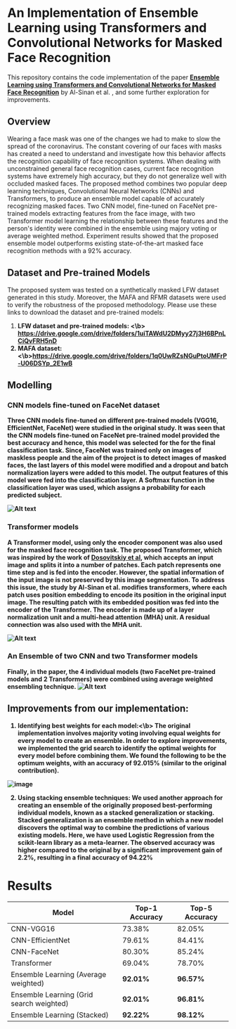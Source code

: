 # An Implementation of Ensemble Learning using Transformers and Convolutional Networks for Masked Face Recognition
This repository contains the code implementation of the paper **[Ensemble Learning using Transformers and Convolutional Networks for Masked Face Recognition](https://arxiv.org/abs/2210.04816)** by Al-Sinan et al. , and some further exploration for improvements.

## Overview
Wearing a face mask was one of the changes we had to make to slow the spread of the coronavirus. The constant covering of our faces with masks has created a need to understand and investigate how this behavior affects the recognition capability of face recognition systems. When dealing with unconstrained general face recognition cases, current face recognition systems have extremely high accuracy, but they do not generalize well with occluded masked faces. The proposed method combines two popular deep learning techniques, Convolutional Neural Networks (CNNs) and Transformers, to produce an ensemble model capable of accurately recognizing masked faces. Two CNN model, fine-tuned on FaceNet pre-trained models extracting features from the face image, with two Transformer model learning the relationship between these features and the person's identity were combined in the ensemble using majory voting or average weighted method. Experiment results showed that the proposed ensemble model outperforms existing state-of-the-art masked face recognition methods with a 92% accuracy.

## Dataset and Pre-trained Models
The proposed system was tested on a synthetically masked LFW dataset generated in this study. Moreover, the MAFA and RFMR datasets were used to verify the robustness of the proposed methodology.
Please use these links to download the dataset and pre-trained models:
1. <b>LFW dataset and pre-trained models: <\b> https://drive.google.com/drive/folders/1uiTAWdU2DMyy27j3H6BPnLCiQvFRH5nD
2. <b>MAFA dataset: <\b>https://drive.google.com/drive/folders/1q0UwRZsNGuPtoUMFrP-U06DSYp_2E1wB


## Modelling
### CNN models fine-tuned on FaceNet dataset 
Three CNN models fine-tuned on different pre-trained models (VGG16, EfficientNet, FaceNet) were studied in the original study. It was seen that the CNN models fine-tuned on FaceNet pre-trained model provided the best accuracy and hence, this model was selected for the for the final classification task. Since, FaceNet was trained only on images of maskless people and the aim of the project is to detect images of masked faces, the last layers of this model were modified and a dropout and batch normalization layers were added to this model. The output features of this model were fed into the classification layer. A Softmax function in the classification layer was used, which assigns a probability for each predicted subject.

![Alt text](cnn_models.png?raw=true)

### Transformer models 
A Transformer model, using only the encoder component was also used for the masked face recognition task. The proposed Transformer, which was inspired by the work of [Dosovitskiy et al](https://arxiv.org/abs/2010.11929), which accepts an input image and splits it into a number of patches. Each patch represents one time step and is fed into the encoder. However, the spatial information of the input image is not preserved by this image segmentation. To address this issue, the study by Al-Sinan et al. modifies transformers, where each patch uses position embedding to encode its position in the original input image. The resulting patch with its embedded position was fed into the encoder of the Transformer. The encoder is made up of a layer normalization unit and a multi-head attention (MHA) unit. A residual connection was also used with the MHA unit.

![Alt text](transformer.png?raw=true)

### An Ensemble of two CNN and two Transformer models
Finally, in the paper, the 4 individual models (two FaceNet pre-trained models and 2 Transformers) were combined using average weighted ensembling technique. 
![Alt text](ensemble.png?raw=true)

## Improvements from our implementation:
1.  <b>Identifying best weights for each model:<\b> The original implementation involves majority voting involving equal weights for every model to create an ensemble. In order to explore improvements, we implemented the grid search to identify the optimal weights for every model before combining them. We found the following to be the optimum weights, with an accuracy of 92.015\% (similar to the original contribution). 
  
![image](https://user-images.githubusercontent.com/127759119/227574396-53f3e0ea-0430-4bba-8563-6b58932a576a.png)

2. <b>Using stacking ensemble techniques:</b> We used another approach for creating an ensemble of the
originally proposed best-performing individual models, known as a stacked generalization or stacking.
Stacked generalization is an ensemble method in which a new model discovers the optimal way to combine
the predictions of various existing models. Here, we have used Logistic Regression from the scikit-learn
library as a meta-learner. The observed accuracy was higher compared to the original by a significant
improvement gain of 2.2%, resulting in a final accuracy of 94.22%


# Results

| Model | Top-1 Accuracy | Top-5 Accuracy
| -- | -- | -- |
CNN-VGG16 | 73.38% | 82.05% |
CNN-EfficientNet | 79.61% | 84.41% |
CNN-FaceNet | 80.30% | 85.24% |
Transformer | 69.04% | 78.70% |
Ensemble Learning (Average weighted) | **92.01%** | **96.57%** |
Ensemble Learning (Grid search weighted) | **92.01%** | **96.81%** |
Ensemble Learning (Stacked) | **92.22%** | **98.12%** |
